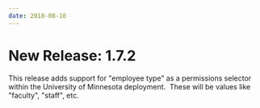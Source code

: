 ```yaml
---
date: 2018-08-16
---
```



# New Release: 1.7.2

This release adds support for "employee type" as a permissions selector within the University of Minnesota deployment.  These will be values like "faculty", "staff", etc.



